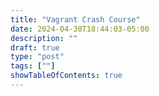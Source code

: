 ```yaml
---
title: "Vagrant Crash Course"
date: 2024-04-30T18:44:03-05:00
description: ""
draft: true
type: "post"
tags: [""]
showTableOfContents: true
---
```


